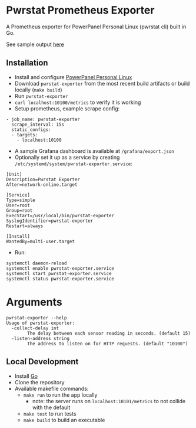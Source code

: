 # Pwrstat Prometheus Exporter
A Prometheus exporter for PowerPanel Personal Linux (pwrstat cli) built in Go.

See sample output [here](/../../blob/main/samples/SAMPLE_METRICS.md)

## Installation
* Install and configure [PowerPanel Personal Linux](https://www.cyberpowersystems.com/product/software/power-panel-personal/powerpanel-for-linux/)
* Download `pwrstat-exporter` from the most recent build artifacts or build locally (`make build`)
* Run `pwrstat-exporter`
* `curl localhost:10100/metrics` to verify it is working
* Setup prometheus, example scrape config:
``` 
- job_name: pwrstat-exporter
  scrape_interval: 15s
  static_configs:
  - targets:
    - localhost:10100
```
* A sample Grafana dashboard is available at `/grafana/export.json`
* Optionally set it up as a service by creating `/etc/systemd/system/pwrstat-exporter.service`:   
``` 
[Unit]
Description=Pwrstat Exporter
After=network-online.target

[Service]
Type=simple
User=root
Group=root
ExecStart=/usr/local/bin/pwrstat-exporter
SyslogIdentifier=pwrstat-exporter
Restart=always

[Install]
WantedBy=multi-user.target
```
  * Run:
```
systemctl daemon-reload
systemctl enable pwrstat-exporter.service
systemctl start pwrstat-exporter.service
systemctl status pwrstat-exporter.service
```

# Arguments
```
pwrstat-exporter --help
Usage of pwrstat-exporter:
  -collect-delay int
        The delay between each sensor reading in seconds. (default 15)
  -listen-address string
        The address to listen on for HTTP requests. (default "10100")
```

## Local Development
* Install [Go](https://go.dev/doc/install)
* Clone the repository
* Available makefile commands:
  * `make run` to run the app locally
    * note: the server runs on `localhost:10101/metrics` to not collide with the default
  * `make test` to run tests
  * `make build` to build an executable